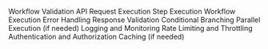 Workflow Validation
API Request Execution
Step Execution
Workflow Execution
Error Handling
Response Validation
Conditional Branching
Parallel Execution (if needed)
Logging and Monitoring
Rate Limiting and Throttling
Authentication and Authorization
Caching (if needed)